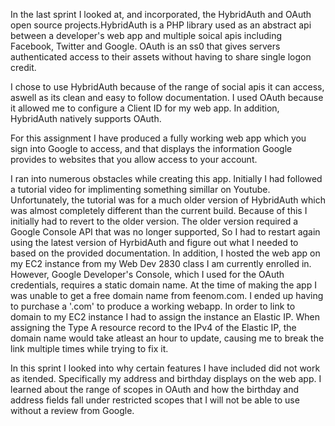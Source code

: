 



In the last sprint I looked at, and incorporated, the HybridAuth and OAuth open source projects.HybridAuth is a PHP library used as an abstract api between a developer's web app and multiple soical apis including Facebook, Twitter and Google. OAuth is an ss0 that gives servers authenticated access to their assets without having to share single logon credit.

I chose to use HybridAuth because of the range of social apis it can access, aswell as its clean and easy to follow documentation. I used OAuth because it allowed me to configure a Client ID for my web app. In addition, HybridAuth natively supports OAuth.

For this assignment I have produced a fully working web app which you sign into Google to access, and that displays the information Google provides to websites that you allow access to your account.

I ran into numerous obstacles while creating this app. Initially I had followed a tutorial video for implimenting something simillar on Youtube. Unfortunately, the tutorial was for a much older version of HybridAuth which was almost completely different than the current build. Because of this I initially had to revert to the older version. The older version required a Google Console API that was no longer supported, So I had to restart again using the latest version of HyrbidAuth and figure out what I needed to based on the provided documentation. In addition, I hosted the web app on my EC2 instance from my Web Dev 2830 class I am currently enrolled in. However, Google Developer's Console, which I used for the OAuth credentials, requires a static domain name. At the time of making the app I was unable to get a free domain name from feenom.com. I ended up having to purchase a '.com' to produce a working webapp. In order to link to domain to my EC2 instance I had to assign the instance an Elastic IP. When assigning the Type A resource record to the IPv4 of the Elastic IP, the domain name would take atleast an hour to update, causing me to break the link multiple times while trying to fix it.

In this sprint I looked into why certain features I have included did not work as itended. Specifically my address and birthday displays on the web app. I learned about the range of scopes in OAuth and how the birthday and address fields fall under restricted scopes that I will not be able to use without a review from Google.
